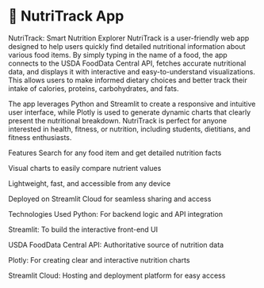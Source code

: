 # 🥗 NutriTrack App

NutriTrack: Smart Nutrition Explorer
NutriTrack is a user-friendly web app designed to help users quickly find detailed nutritional information about various food items. By simply typing in the name of a food, the app connects to the USDA FoodData Central API, fetches accurate nutritional data, and displays it with interactive and easy-to-understand visualizations. This allows users to make informed dietary choices and better track their intake of calories, proteins, carbohydrates, and fats.

The app leverages Python and Streamlit to create a responsive and intuitive user interface, while Plotly is used to generate dynamic charts that clearly present the nutritional breakdown. NutriTrack is perfect for anyone interested in health, fitness, or nutrition, including students, dietitians, and fitness enthusiasts.

Features
Search for any food item and get detailed nutrition facts

Visual charts to easily compare nutrient values

Lightweight, fast, and accessible from any device

Deployed on Streamlit Cloud for seamless sharing and access

Technologies Used
Python: For backend logic and API integration

Streamlit: To build the interactive front-end UI

USDA FoodData Central API: Authoritative source of nutrition data

Plotly: For creating clear and interactive nutrition charts

Streamlit Cloud: Hosting and deployment platform for easy access


